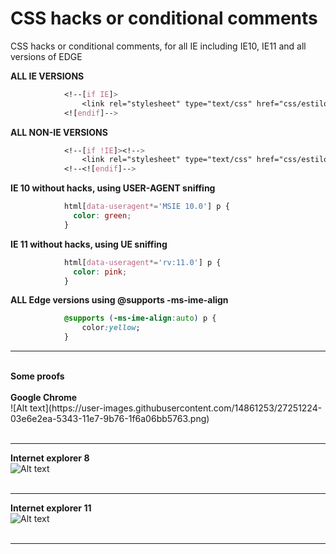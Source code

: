 # CSS hacks or conditional comments
CSS hacks or conditional comments, for all IE including IE10, IE11 and all versions of EDGE

<strong>ALL IE VERSIONS</strong>
```css
			<!--[if IE]>
				<link rel="stylesheet" type="text/css" href="css/estilos2.css" />
			<![endif]-->
```
<strong>ALL NON-IE VERSIONS</strong>
```css
			<!--[if !IE]><!-->
				<link rel="stylesheet" type="text/css" href="css/estilos1.css" />
			<!--<![endif]-->
```		
<strong>IE 10 without hacks, using USER-AGENT sniffing</strong>
```css
			html[data-useragent*='MSIE 10.0'] p {
			  color: green;
			}
```			
<strong>IE 11 without hacks, using UE sniffing</strong>
```css
			html[data-useragent*='rv:11.0'] p {
			  color: pink;
			}
```
<strong>ALL Edge versions using @supports -ms-ime-align </strong>
```css
			@supports (-ms-ime-align:auto) p {
				color:yellow; 
			}
```
<hr/>
				
<br/>
<strong>Some proofs</strong><br/><br/>
<strong>Google Chrome</strong><br/>
![Alt text](https://user-images.githubusercontent.com/14861253/27251224-03e6e2ea-5343-11e7-9b76-1f6a06bb5763.png)<br/><br/><hr/>

<strong>Internet explorer 8 </strong><br/>![Alt text](https://user-images.githubusercontent.com/14861253/27251226-0b15f09c-5343-11e7-8c60-20329ab2beba.png)<br/><br/><hr/>

<strong>Internet explorer 11</strong><br/>![Alt text](https://user-images.githubusercontent.com/14861253/27251228-10b8acb0-5343-11e7-8ceb-a62d98fcc75d.png)<br/><br/><hr/>
